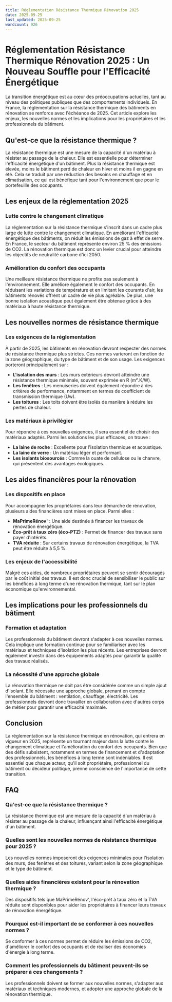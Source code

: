 ```yaml
---
title: Réglementation Résistance Thermique Rénovation 2025
date: 2025-09-25
last_updated: 2025-09-25
wordcount: 926
---
```


# Réglementation Résistance Thermique Rénovation 2025 : Un Nouveau Souffle pour l'Efficacité Énergétique

La transition énergétique est au cœur des préoccupations actuelles, tant au niveau des politiques publiques que des comportements individuels. En France, la réglementation sur la résistance thermique des bâtiments en rénovation se renforce avec l'échéance de 2025. Cet article explore les enjeux, les nouvelles normes et les implications pour les propriétaires et les professionnels du bâtiment.

## Qu'est-ce que la résistance thermique ?

La résistance thermique est une mesure de la capacité d'un matériau à résister au passage de la chaleur. Elle est essentielle pour déterminer l'efficacité énergétique d'un bâtiment. Plus la résistance thermique est élevée, moins le bâtiment perd de chaleur en hiver et moins il en gagne en été. Cela se traduit par une réduction des besoins en chauffage et en climatisation, ce qui est bénéfique tant pour l'environnement que pour le portefeuille des occupants.

## Les enjeux de la réglementation 2025

### Lutte contre le changement climatique

La réglementation sur la résistance thermique s'inscrit dans un cadre plus large de lutte contre le changement climatique. En améliorant l'efficacité énergétique des bâtiments, on réduit les émissions de gaz à effet de serre. En France, le secteur du bâtiment représente environ 25 % des émissions de CO2. La rénovation thermique est donc un levier crucial pour atteindre les objectifs de neutralité carbone d'ici 2050.

### Amélioration du confort des occupants

Une meilleure résistance thermique ne profite pas seulement à l'environnement. Elle améliore également le confort des occupants. En réduisant les variations de température et en limitant les courants d'air, les bâtiments rénovés offrent un cadre de vie plus agréable. De plus, une bonne isolation acoustique peut également être obtenue grâce à des matériaux à haute résistance thermique.

## Les nouvelles normes de résistance thermique

### Les exigences de la réglementation

À partir de 2025, les bâtiments en rénovation devront respecter des normes de résistance thermique plus strictes. Ces normes varieront en fonction de la zone géographique, du type de bâtiment et de son usage. Les exigences porteront principalement sur :

- **L’isolation des murs** : Les murs extérieurs devront atteindre une résistance thermique minimale, souvent exprimée en R (m².K/W).
- **Les fenêtres** : Les menuiseries doivent également répondre à des critères de performance, notamment en termes de coefficient de transmission thermique (Uw).
- **Les toitures** : Les toits doivent être isolés de manière à réduire les pertes de chaleur.

### Les matériaux à privilégier

Pour répondre à ces nouvelles exigences, il sera essentiel de choisir des matériaux adaptés. Parmi les solutions les plus efficaces, on trouve :

- **La laine de roche** : Excellente pour l'isolation thermique et acoustique.
- **La laine de verre** : Un matériau léger et performant.
- **Les isolants biosourcés** : Comme la ouate de cellulose ou le chanvre, qui présentent des avantages écologiques.

## Les aides financières pour la rénovation

### Les dispositifs en place

Pour accompagner les propriétaires dans leur démarche de rénovation, plusieurs aides financières sont mises en place. Parmi elles :

- **MaPrimeRénov'** : Une aide destinée à financer les travaux de rénovation énergétique.
- **Éco-prêt à taux zéro (éco-PTZ)** : Permet de financer des travaux sans payer d'intérêts.
- **TVA réduite** : Sur certains travaux de rénovation énergétique, la TVA peut être réduite à 5,5 %.

### Les enjeux de l'accessibilité

Malgré ces aides, de nombreux propriétaires peuvent se sentir découragés par le coût initial des travaux. Il est donc crucial de sensibiliser le public sur les bénéfices à long terme d'une rénovation thermique, tant sur le plan économique qu'environnemental.

## Les implications pour les professionnels du bâtiment

### Formation et adaptation

Les professionnels du bâtiment devront s'adapter à ces nouvelles normes. Cela implique une formation continue pour se familiariser avec les matériaux et techniques d'isolation les plus récents. Les entreprises devront également investir dans des équipements adaptés pour garantir la qualité des travaux réalisés.

### La nécessité d'une approche globale

La rénovation thermique ne doit pas être considérée comme un simple ajout d'isolant. Elle nécessite une approche globale, prenant en compte l'ensemble du bâtiment : ventilation, chauffage, électricité. Les professionnels devront donc travailler en collaboration avec d'autres corps de métier pour garantir une efficacité maximale.

## Conclusion

La réglementation sur la résistance thermique en rénovation, qui entrera en vigueur en 2025, représente un tournant majeur dans la lutte contre le changement climatique et l'amélioration du confort des occupants. Bien que des défis subsistent, notamment en termes de financement et d'adaptation des professionnels, les bénéfices à long terme sont indéniables. Il est essentiel que chaque acteur, qu'il soit propriétaire, professionnel du bâtiment ou décideur politique, prenne conscience de l'importance de cette transition.

## FAQ

### Qu'est-ce que la résistance thermique ?

La résistance thermique est une mesure de la capacité d'un matériau à résister au passage de la chaleur, influençant ainsi l'efficacité énergétique d'un bâtiment.

### Quelles sont les nouvelles normes de résistance thermique pour 2025 ?

Les nouvelles normes imposeront des exigences minimales pour l'isolation des murs, des fenêtres et des toitures, variant selon la zone géographique et le type de bâtiment.

### Quelles aides financières existent pour la rénovation thermique ?

Des dispositifs tels que MaPrimeRénov', l'éco-prêt à taux zéro et la TVA réduite sont disponibles pour aider les propriétaires à financer leurs travaux de rénovation énergétique.

### Pourquoi est-il important de se conformer à ces nouvelles normes ?

Se conformer à ces normes permet de réduire les émissions de CO2, d'améliorer le confort des occupants et de réaliser des économies d'énergie à long terme.

### Comment les professionnels du bâtiment peuvent-ils se préparer à ces changements ?

Les professionnels doivent se former aux nouvelles normes, s'adapter aux matériaux et techniques modernes, et adopter une approche globale de la rénovation thermique.